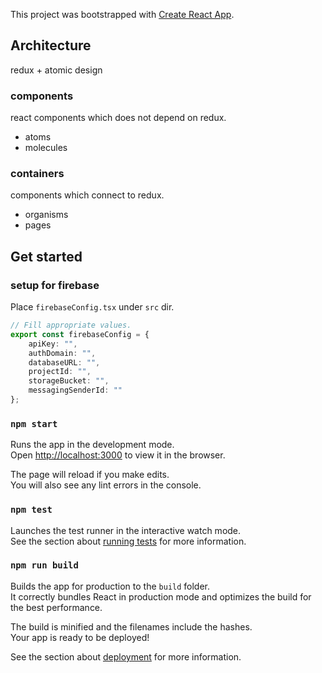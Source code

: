This project was bootstrapped with [Create React App](https://github.com/facebookincubator/create-react-app).

## Architecture
redux + atomic design

### components
react components which does not depend on redux.
- atoms
- molecules

### containers
components which connect to redux.
- organisms
- pages

## Get started
### setup for firebase
Place `firebaseConfig.tsx` under `src` dir.
```typescript
// Fill appropriate values.
export const firebaseConfig = {
    apiKey: "",
    authDomain: "",
    databaseURL: "",
    projectId: "",
    storageBucket: "",
    messagingSenderId: ""
};
```

### `npm start`

Runs the app in the development mode.<br>
Open [http://localhost:3000](http://localhost:3000) to view it in the browser.

The page will reload if you make edits.<br>
You will also see any lint errors in the console.

### `npm test`

Launches the test runner in the interactive watch mode.<br>
See the section about [running tests](#running-tests) for more information.

### `npm run build`

Builds the app for production to the `build` folder.<br>
It correctly bundles React in production mode and optimizes the build for the best performance.

The build is minified and the filenames include the hashes.<br>
Your app is ready to be deployed!

See the section about [deployment](#deployment) for more information.